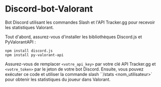 # Discord-bot-Valorant

Bot Discord utilisant les commandes Slash et l'API Tracker.gg pour recevoir les statistiques Valorant.

Tout d'abord, assurez-vous d'installer les bibliothèques Discord.js et PyValorantAPI :

```
npm install discord.js
npm install py-valorant-api
```

Assurez-vous de remplacer `<votre_api_key>` par votre clé API Tracker.gg et `<votre_token>` par le jeton de votre bot Discord. Ensuite, vous pouvez exécuter ce code et utiliser la commande slash ``/stats <nom_utilisateur>` pour obtenir les statistiques du joueur dans Valorant.
